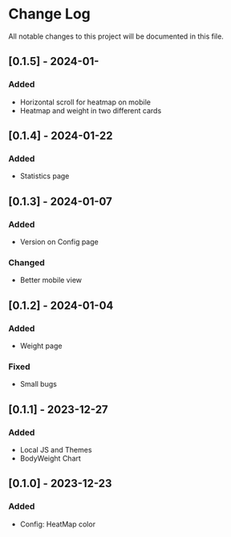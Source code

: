 
# Change Log
All notable changes to this project will be documented in this file.

## [0.1.5] - 2024-01-
### Added
- Horizontal scroll for heatmap on mobile
- Heatmap and weight in two different cards

## [0.1.4] - 2024-01-22
### Added
- Statistics page

## [0.1.3] - 2024-01-07
### Added
- Version on Config page

### Changed
- Better mobile view

## [0.1.2] - 2024-01-04
### Added
- Weight page

### Fixed
- Small bugs

## [0.1.1] - 2023-12-27
### Added
- Local JS and Themes
- BodyWeight Chart

## [0.1.0] - 2023-12-23
### Added
- Config: HeatMap color
